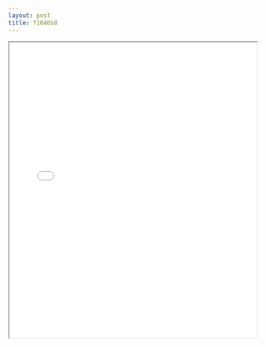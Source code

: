 ```yaml
---
layout: post
title: f1040s8
---
```


<div class="pdf-container">
<iframe src="/ea/assets/pdfs/hock/f1040s8.pdf" height="600" width="100%" allowFullScreen="true"></iframe>
</div>

